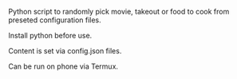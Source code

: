Python script to randomly pick movie, takeout or food to cook from preseted configuration files.

Install python before use.

Content is set via config.json files.

Can be run on phone via Termux.
